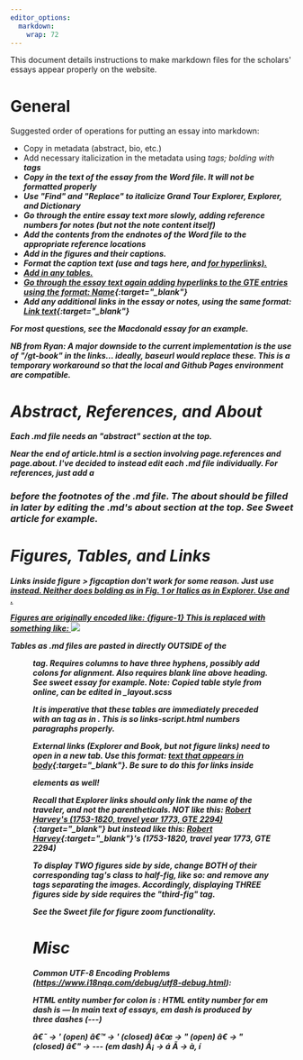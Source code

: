 ```yaml
---
editor_options: 
  markdown: 
    wrap: 72
---
```


This document details instructions to make markdown files for the scholars' essays appear
properly on the website.

# General

Suggested order of operations for putting an essay into markdown:
- Copy in metadata (abstract, bio, etc.)
- Add necessary italicization in the metadata using <i> tags; bolding with <b> tags
- Copy in the text of the essay from the Word file. It will not be formatted properly
- Use "Find" and "Replace" to italicize Grand Tour Explorer, Explorer, and Dictionary
- Go through the entire essay text more slowly, adding reference numbers for notes (but not the note content itself)
- Add the contents from the endnotes of the Word file to the appropriate reference locations
- Add in the figures and their captions.
- Format the caption text (use <i> and <b> tags here, and <a href=" " target="_blank"> for hyperlinks).
- Add in any tables.
- Go through the essay text again adding hyperlinks to the GTE entries using the format: [Name](https://grandtourexplorer.wc.reclaim.cloud/#/entries/xxxx){:target="\_blank"}
- Add any additional links in the essay or notes, using the same format: [Link text](Hyperlink){:target="\_blank"}
  
For most questions, see the Macdonald essay for an example.

NB from Ryan: A major downside to the current implementation is the use of "/gt-book"
in the links... ideally, baseurl would replace these. This is a
temporary workaround so that the local and Github Pages environment are
compatible.

# Abstract, References, and About

Each .md file needs an "abstract" section at the top.

Near the end of article.html is a section involving page.references and
page.about. I've decided to instead edit each .md file individually. For
references, just add a

<h3>

before the footnotes of the .md file. The about should be filled in
later by editing the .md's about section at the top. See Sweet article
for example.

# Figures, Tables, and Links

Links inside figure \> figcaption don't work for some reason. Just use
<a href> instead. Neither does bolding as in **Fig. 1** or Italics as in
*Explorer*. Use <b> and <i>.

Figures are originally encoded like: {figure-1} This is replaced with
something like: <a name="figure-1"> <img src="figure-1.svg"/> </a>

Tables as .md files are pasted in directly OUTSIDE of the <figure>
tag. Requires columns to have three hyphens, possibly add colons for
alignment. Also requires blank line above heading. See sweet essay for
example. Note: Copied table style from online, can be edited in
\_layout.scss

It is imperative that these tables are immediately preceded with an <a>
tag as in <a name="figure-5a">. This is so links-script.html numbers
paragraphs properly.

External links (Explorer and Book, but not figure links) need to open in
a new tab. Use this format: [text that appears in
body](link/to/book/or/explorer){:target="\_blank"}. Be sure to do this
for links inside <figcaption> elements as well!

Recall that Explorer links should only link the name of the traveler,
and not the parentheticals. 
NOT like this: 
[Robert Harvey's (1753-1820, travel year 1773, GTE 2294)](https://grandtourexplorer.wc.reclaim.cloud/#/entries/2294){:target="\_blank"} <!-- WRONG --> 
but instead like this: [Robert Harvey](https://grandtourexplorer.wc.reclaim.cloud/#/entries/2294){:target="\_blank"}'s
(1753-1820, travel year 1773, GTE 2294) <!-- RIGHT -->


To display TWO figures side by side, change BOTH of their corresponding <a> tag's class to half-fig, like so:
<a name="figure-1" class="half-fig">
and remove any <br> tags separating the images.
Accordingly, displaying THREE figures side by side requires the "third-fig" tag.


See the Sweet file for figure zoom functionality.

# Misc

Common UTF-8 Encoding Problems
(<https://www.i18nqa.com/debug/utf8-debug.html>):

HTML entity number for colon is &#58;
HTML entity number for em dash is &#8212;
In main text of essays, em dash is produced by three dashes (---)

â€˜ -\> ' (open) â€™ -\> ' (closed) â€œ -\> " (open) â€ -\> " (closed)
â€" -\> --- (em dash) Ã¡ -\> á Ã­ -\> à, í
